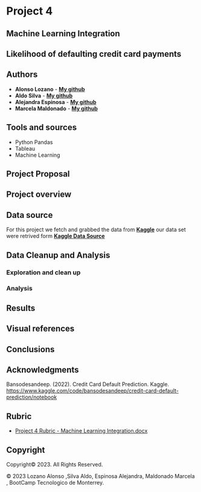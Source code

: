 # Project 4
## Machine Learning Integration
## Likelihood of defaulting credit card payments

## Authors
* **Alonso Lozano** - **[My github](https://github.com/loncho95 "GitHub for Alonso Lozano")**
* **Aldo Silva** - **[My github](https://github.com/aldosilesp "GitHub for Aldo Silva")**
* **Alejandra Espinosa** - **[My github](https://github.com/zuntaalejandra "GitHub for Ale Espinosa")**
* **Marcela Maldonado** - **[My github](https://github.com/Marce1301 "GitHub for Marcela Maldonado")**

## Tools and sources
* Python Pandas
* Tableau
* Machine Learning

## Project Proposal

## Project overview 

## Data source
For this project we fetch and grabbed the data from **[Kaggle](https://www.kaggle.com/)** our data set were retrived form **[Kaggle Data Source](https://www.kaggle.com/code/bansodesandeep/credit-card-default-prediction/notebook)**

## Data Cleanup and Analysis
### Exploration and clean up


### Analysis

## Results

## Visual references

## Conclusions





## Acknowledgments

Bansodesandeep. (2022). Credit Card Default Prediction. Kaggle. https://www.kaggle.com/code/bansodesandeep/credit-card-default-prediction/notebook


## Rubric
* [Project 4 Rubric - Machine Learning Integration.docx]([https://github.com/Marce1301/Likelihood_of_defaulting_credit_card_payments/blob/main/Project%204%20Rubric%20-%20Machine%20Learning%20Integration.docx])

## Copyright

Copyright:copyright: 2023. All Rights Reserved.

© 2023  Lozano Alonso ,Silva Aldo, Espinosa Alejandra, Maldonado Marcela , BootCamp Tecnologico de Monterrey.
